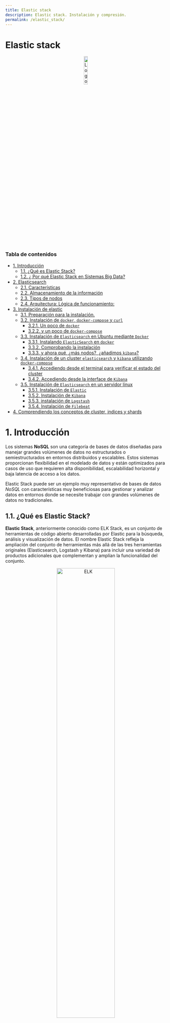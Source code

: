 ```yaml
---
title: Elastic stack
description: Elastic stack. Instalación y compresión.
permalink: /elastic_stack/
---
```


<h1>Elastic stack</h1>

<div align="center">
    <img src="../img/ELK/ElasticStackLOGO.png" alt="Logo Elastic" width="15%" />
</div>

<h3>Tabla de contenidos</h3>

- [1. Introducción](#1-introducción)
  - [1.1. ¿Qué es Elastic Stack?](#11-qué-es-elastic-stack)
  - [1.2. ¿ Por qué Elastic Stack en Sistemas Big Data?](#12--por-qué-elastic-stack-en-sistemas-big-data)
- [2. Elasticsearch](#2-elasticsearch)
  - [2.1. Características](#21-características)
  - [2.2. Almacenamiento de la información](#22-almacenamiento-de-la-información)
  - [2.3. Tipos de nodos](#23-tipos-de-nodos)
  - [2.4. Arquitectura: Lógica de funcionamiento:](#24-arquitectura-lógica-de-funcionamiento)
- [3. Instalación de elastic](#3-instalación-de-elastic)
  - [3.1. Preparación para la instalación.](#31-preparación-para-la-instalación)
  - [3.2. Instalación de `docker`, `docker-compose` y `curl`](#32-instalación-de-docker-docker-compose-y-curl)
    - [3.2.1. Un poco de `docker`](#321-un-poco-de-docker)
    - [3.2.2. y un poco de `docker-compose`](#322-y-un-poco-de-docker-compose)
  - [3.3. Instalación de `Elasticsearch` en Ubuntu mediante `Docker`](#33-instalación-de-elasticsearch-en-ubuntu-mediante-docker)
    - [3.3.1. Instalando `ElasticSearch` en `docker`](#331-instalando-elasticsearch-en-docker)
    - [3.3.2. Comprobando la instalación](#332-comprobando-la-instalación)
    - [3.3.3. y ahora qué, ¿más nodos?, ¿añadimos `kibana`?](#333-y-ahora-qué-más-nodos-añadimos-kibana)
  - [3.4. Instalación de un cluster `elasticsearch` y `kibana` utilizando `docker-compose`](#34-instalación-de-un-cluster-elasticsearch-y-kibana-utilizando-docker-compose)
    - [3.4.1. Accediendo desde el terminal para verificar el estado del cluster](#341-accediendo-desde-el-terminal-para-verificar-el-estado-del-cluster)
    - [3.4.2. Accediendo desde la interface de `Kibana`](#342-accediendo-desde-la-interface-de-kibana)
  - [3.5. Instalación de `Elasticsearch` en un servidor línux](#35-instalación-de-elasticsearch-en-un-servidor-línux)
    - [3.5.1. Instalación de `Elastic`](#351-instalación-de-elastic)
    - [3.5.2. Instalación de `Kibana`](#352-instalación-de-kibana)
    - [3.5.3. instalación de `Logstash`](#353-instalación-de-logstash)
    - [3.5.4. Instalación de `Filebeat`](#354-instalación-de-filebeat)
- [4. Comprendiendo los conceptos de cluster, indices y shards](#4-comprendiendo-los-conceptos-de-cluster-indices-y-shards)


# 1. Introducción

Los sistemas **NoSQL** son una categoría de bases de datos diseñadas para manejar grandes volúmenes de datos no estructurados o semiestructurados en entornos distribuidos y escalables. Estos sistemas proporcionan flexibilidad en el modelado de datos y están optimizados para casos de uso que requieren alta disponibilidad, escalabilidad horizontal y baja latencia de acceso a los datos.

Elastic Stack puede ser un ejemplo muy representativo de bases de datos *NoSQL* con características muy beneficiosas para gestionar y analizar datos en entornos donde se necesite trabajar con grandes volúmenes de datos no tradicionales. 


## 1.1. ¿Qué es Elastic Stack?

**Elastic Stack**, anteriormente conocido como ELK Stack, es un conjunto de herramientas de código abierto desarrolladas por Elastic para la búsqueda, análisis y visualización de datos. El nombre Elastic Stack refleja la ampliación del conjunto de herramientas más allá de las tres herramientas originales (Elasticsearch, Logstash y Kibana) para incluir una variedad de productos adicionales que complementan y amplían la funcionalidad del conjunto.

<div align="center">
    <img src="../img/ELK/ELK01.webp" alt="ELK" width="60%" />
</div>

El Elastic Stack consta de los siguientes componentes principales:

1. **Elasticsearch**: Es un motor de búsqueda y análisis distribuido basado en Lucene. Elasticsearch se utiliza para indexar, buscar y analizar grandes volúmenes de datos en tiempo real. Proporciona capacidades de búsqueda a escala, incluyendo búsqueda de texto completo, agregaciones, geolocalización y más.

2. **Logstash**: Es una herramienta de ingestión de datos que se utiliza para recopilar, procesar y enviar datos de log y otros tipos de datos desde múltiples fuentes a Elasticsearch para su almacenamiento y análisis. Logstash ofrece una amplia gama de filtros y complementos para procesar datos de diferentes formatos y fuentes.

3. **Kibana**: Es una plataforma de visualización de datos y análisis que se utiliza para visualizar y explorar los datos almacenados en Elasticsearch. Kibana ofrece una variedad de herramientas de visualización y paneles de control que permiten a los usuarios crear gráficos, tablas y mapas interactivos para analizar y comprender los datos.

4. **Beats**: Beats es una familia de agentes ligeros que se utilizan para enviar datos a Elasticsearch o Logstash desde una variedad de fuentes, incluidos logs, métricas del sistema, datos de red y más. Beats simplifica la recopilación y envío de datos, proporcionando una forma eficiente y escalable de enviar datos a la Elastic Stack.

5. **Apm-server**: Apm-server es un servidor de recolección de datos de rendimiento de aplicaciones (APM) que se utiliza para recopilar y enviar datos de rendimiento de aplicaciones a Elasticsearch. Ayuda a monitorear y analizar el rendimiento de las aplicaciones y a identificar problemas de rendimiento en tiempo real.

6. **Elasticsearch SQL**: Es una capa de SQL que se ejecuta sobre Elasticsearch, lo que permite a los usuarios ejecutar consultas SQL sobre datos indexados en Elasticsearch.

Estos son algunos de los componentes principales del Elastic Stack, pero Elastic también ofrece una variedad de otros productos y soluciones que complementan el conjunto, como Elasticsearch Security, Elasticsearch Machine Learning, Elastic Enterprise Search, Elastic Observability, entre otros.

<div align="center">
    <img src="../img/ELK/ELK02.png" alt="ELK" width="60%" />
</div>

Elastic Stack es especialmente popular en entornos de desarrollo de software, operaciones de sistemas (DevOps), análisis de seguridad, monitoreo de infraestructura y análisis de registros de aplicaciones. La combinación de Elasticsearch, Logstash y Kibana proporciona una solución completa y escalable para la recopilación, almacenamiento, análisis y visualización de datos.

Más concretamente **Elasticsearch** es un motor de búsqueda diseñado para escalar horizonalmente, de forma que se puedan ir añadiendo más nodos al clúster a medida que aumente el volumen de datos requerido.

Su base es una librería de indexación y búsqueda de información textual conocida como ***Apache Lucene***, desarrollada inicialmente en Java aunque disponible también para otros lenguajes.

El surgimiento de **Elasticsearch** se debió a problemas de escalabilidad detectados en otro motor de búsqueda que también se basa en ***Apache Lucene***, **Apache Solr**. En el vídeo se resumen las diferencias principales entre ambos buscadores, que pueden consultarse en detalle en el siguiente [enlace](https://sematext.com/blog/side-by-side-with-elasticsearch-and-solr-performance-and-scalability/)


## 1.2. ¿ Por qué Elastic Stack en Sistemas Big Data?

Existen varias razones que nos aconsejan dar un vistazo a Elastic Stack (Elasticsearch, Logstash, Kibana) para comprender los Sistemas de Big Data: 

1. **Escalabilidad y rendimiento**: Elasticsearch, como parte de ELK, está diseñado para ser altamente escalable y eficiente en términos de rendimiento. Estudiar cómo Elasticsearch maneja grandes volúmenes de datos y consultas en tiempo real proporciona una comprensión práctica de cómo los sistemas de Big Data pueden escalar y procesar datos de manera eficiente.

2. **Ingestión de datos**: Logstash, otra parte de ELK, se utiliza para la ingestión de datos, que es un aspecto crítico en los sistemas de Big Data. Aprender sobre Logstash y sus capacidades para recopilar datos de diferentes fuentes, procesarlos y enviarlos a Elasticsearch para su almacenamiento y análisis proporciona una comprensión sólida de cómo se manejan los datos en sistemas de Big Data.

3. **Análisis y visualización de datos**: Kibana, la tercera parte de ELK, es una herramienta poderosa para la visualización y el análisis de datos. Estudiar Kibana te permite aprender cómo crear visualizaciones interactivas, tablas de datos y paneles de control para analizar y comprender datos almacenados en Elasticsearch. Esto es fundamental en los sistemas de Big Data para extraer información significativa de conjuntos de datos masivos.

4. **Casos de uso prácticos**: ELK se utiliza en una amplia variedad de casos de uso, incluyendo monitoreo de infraestructura, análisis de logs, observabilidad de aplicaciones, análisis de seguridad, análisis de registros de aplicaciones y más. Estudiar cómo se implementa ELK en estos casos de uso proporciona una comprensión práctica de cómo se utilizan los sistemas de Big Data en entornos del mundo real.

5. **Herramientas de código abierto**: ELK es una suite de herramientas de código abierto ampliamente utilizada en la industria. Estudiar ELK te expone a tecnologías de código abierto populares y te proporciona habilidades que son altamente valoradas en el mercado laboral de la tecnología.

En resumen, estudiar ELK te proporciona una comprensión práctica de cómo funcionan y se utilizan los sistemas de Big Data en entornos del mundo real, desde la ingestión de datos hasta el almacenamiento, análisis y visualización de datos. Esto puede ser valioso para aquellos que desean desarrollar habilidades en el campo del análisis de datos y Big Data.

# 2. Elasticsearch

**Elasticsearch** es un potente motor de búsqueda y análisis distribuido que se utiliza para buscar, analizar y visualizar grandes volúmenes de datos en tiempo real. En su núcleo, **Elasticsearch** organiza y almacena la información utilizando un enfoque de búsqueda y recuperación de información, similar a un motor de búsqueda web, pero optimizado para una amplia gama de casos de uso y tipos de datos.

## 2.1. Características

Es una colección de información organizada para un
posterior aprovechamiento de la misma.
Esta información debe:
• Ser accesible
• Se pueda gestionar
• Se pueda actualizar

Las características principales son: 

- Distribuido y escalable. Permite crecer conforme lo hagan las necesidades de forma horizontal.
- Datos en tiempo real. Los datos están disponibles para su análisis segundos después de haber sido indexados (real time).
- Alta disponibilidad. Datos replicados a lo largo de distintos nodos permite el fallo de alguno de estos dentro del clúster sin que se vea afectado el funcionamiento.
- Multi-tenancy. Los índices donde se almacenan la información pueden ser consultados de manera independiente.
- Búsquedas full-text. Usa ***Apache Lucene*** aprovechando sus capacidades de búsqueda de texto, soportando geolocalización, autocompletado, expresiones regulares…
• API Restful. Proporciona una API sobre **JSON** para realizar consultas e interactuar con Elasticsearch.

## 2.2. Almacenamiento de la información

La información se organiza dentro de elasticsearch en: 

- **Índice**: Colección de documentos con características similares (catálogo de productos, clientes, pedidos…).
Identificado por un nombre (minúsculas) usado para realizar operaciones como indexado, búsqueda, actualización y borrado de los documentos que contiene.

- **Documento**: Unidad básica de información que puede ser indexada (documento por producto, cliente o pedido) en formato JSON.
https://www.w3schools.com/js/js_json_intro.asp. 
En un *índice* se pueden almacenar todos los documentos que se requiera.

- **Shards**: Cuando se almacena gran cantidad de información puede exceder los límites hardware de un nodo. Elasticsearch proporciona la posibilidad de subdividir un índice en distintas partes denominadas **shards**.
  - Permite subdividir/escalar la información almacenada.
  - Permite distribuir y paralelizar operaciones.

**Réplica**: Elasticsearch permite realizar una o más copias de los shards. Su importancia recae en:
  - Proporciona alta disponibilidad en el caso de que un shard/nodo falle. Importante que las réplicas no se encuentren en el mismo nodo.
  - Permite el escalado del volumen de búsquedas ya que estas pueden ejecutarse en paralelo en las réplicas.

<div align="center">
    <img src="../img/ELK/ELK04.png" alt="ELK" width="60%" />
</div>

Una vez replicado, cada ***índice*** tendrá un ***shard*** primario y las réplicas (copias exactas del primario).
Los ***shards*** y ***réplicas*** se pueden definir por índice a la hora de creación de los mismos. Las réplicas podrán cambiarse en caliente al contrario que los shards.

La información se almacena en diferentes sitios de la red (físicamente) pero lógicamente es una única base de datos.
• Transparente para un usuario final.
• Independencia respecto al sistema operativo.
• Procesamiento distribuido de consultas.
• Información fragmentada.
• Réplicas = Alta disponibilidad.

<div align="center">
    <img src="../img/ELK/ELK03.png" alt="ELK" width="60%" />
</div>

## 2.3. Tipos de nodos

En Elasticsearch, los nodos son las instancias individuales que forman parte de un clúster y que almacenan, indexan y procesan los datos. Existen varios tipos de nodos en Elasticsearch, cada uno con un propósito específico. A continuación, se describen los tipos principales de nodos:

1. **Nodos de datos (Data Nodes)**:
   - Los nodos de datos son responsables de almacenar y gestionar los datos indexados en Elasticsearch.
   - Estos nodos almacenan los shards (fragmentos) de los índices en el clúster.
   - Cada nodo de datos contiene una parte del conjunto completo de datos en el clúster.
   - Los nodos de datos participan en la indexación y búsqueda de datos.

2. **Nodos de maestro (Master Nodes)**:
   - Los nodos maestro son responsables de coordinar las actividades en el clúster y de gestionar los metadatos.
   - Controlan las operaciones de indexación, búsqueda, asignación de shards y recuperación en el clúster.
   - Los nodos maestro no almacenan datos de índices, pero mantienen un seguimiento del estado del clúster y de la topología.
   - Los clústeres de Elasticsearch deben tener al menos un nodo maestro para funcionar correctamente.

3. **Nodos de coordinación (Coordinating Nodes)**:
   - Los nodos de coordinación actúan como puntos de entrada para las solicitudes de clientes y distribuyen las solicitudes a los nodos adecuados.
   - Ayudan a equilibrar la carga de trabajo y a distribuir las consultas de búsqueda y recuperación en el clúster.
   - Estos nodos no almacenan datos de índices y no participan en la indexación o búsqueda directa de datos.

4. **Nodos de ingestión (Ingest Nodes)**:
   - Los nodos de ingestión se utilizan para procesar y transformar datos antes de que se almacenen en Elasticsearch.
   - Pueden aplicar transformaciones, análisis de texto y enriquecimiento de datos antes de indexarlos en el clúster.
   - Estos nodos son útiles para la preparación y limpieza de datos antes de su almacenamiento en el índice.

5. **Nodos de cliente (Client Nodes)**:
   - Los nodos de cliente son nodos dedicados exclusivamente a recibir solicitudes de clientes y reenviarlas al nodo adecuado para su procesamiento.
   - Ayudan a distribuir la carga de trabajo al actuar como intermediarios entre los clientes y los nodos de datos, coordinación o ingestión.

<div align="center">
    <img src="../img/ELK/ELK05.png" alt="ELK" width="60%" />
</div>

## 2.4. Arquitectura: Lógica de funcionamiento: 

La arquitectura de funcionamiento de un sistema elastic stack sería el representado por la siguiente imagen.
<div align="center">
    <img src="../img/ELK/ELK06.png" alt="ELK" width="70%" />
</div>

Y en cuanto a las comunicaciones entre los diferentes elementos, debemos tener en cuenta : 

<div align="center">
    <img src="../img/ELK/ELK52.png" alt="ELK" width="40%" />
</div>

Elasticsearch incluye 2 protocolos de comunicación:
1. Protocolo nativo en binario llamado **Transport Client**. Puerto **9300** por defecto
   - Sólo pensado para el lenguaje Java.   
   - Se utiliza para comunicar Elastic con el resto de aplicaciones del Stack
2. Protocolo HTTP: *API REST*. Puerto **9200** por defecto
   - Forma más común de conexión
   - REST es un protocolo de uso general de operaciones y herramientas de test conocidas
   - Posibilidad de implementar clientes en cualquier lenguaje de programación: *java*, *python*, *javascript* ...

# 3. Instalación de elastic 

Tenemos diferentes opciones para la instalación de elastic stack, de hecho no es necesario instalar todo el sistema completo, si no que podemos instalar elementos separados de ellos, por ejemplo **Elasticsearch** y **Kibana** por separado.

Además podemos realizar instalación de diferentes nodos en diferentes equipos para que funcionen de forma connjunta o podemos instalarlos mediante **docker** en mismo sistema.

## 3.1. Preparación para la instalación.

Nosotros vamos a utilizar un equipo Ubuntu Desktop, aunque realmente sería más eficiente un Ubuntu Server o similar. Si embargo, para que sea más sencillo y poder acceder posteriormente desde mismo equipo, instalaremos un máquina con experiencia de usuario.

Una configuración de esta máquina en ***Oracle VM VirtualBox*** podría ser la siguiente:

<div align="center">
    <img src="../img/ELK/ELK07.png" alt="ELK" width="50%" />
</div>

Observar que se ha incluido el máximo posible de memoria: 11GB (en un equipo de 16GB), se ha asignado más de un procesador y un mínimo de 50GB de disco duro.

Una vez instalado el sistema, es aconsejable instalar los VirtualBox Guest Additions.

Seleccionamos su instalación y abrimos un terminal en el medio que lo contiene: 

```bash
sudo apt update
sudo apt upgrade                # opcional. Puede tardar mucho
sudo apt install gcc make perl  # opcional y aconsejable, para poder recompilar el núcleo 
sudo ./VBoxLinuxAdditions.run   # instalación
```
Antes de seguir, también es aconsejable hacer una copia de seguridad o una instantánea, por si algo sale mal.

<hr>

También es interesante habilitar el usuario root y trabajar con este usuario 

Ahora ya, vamos a ver diferentes instalaciones. Realizaremos dos: en primer lugar sobre la máquina en si, y posteriormente instalaremos un cluster aprovechando la tecnología **Docker**

## 3.2. Instalación de `docker`, `docker-compose` y `curl`


<div align="center">
    <img src="../img/ELK/ELK02.webp" alt="ELK" width="40%" />
</div>

**Docker** es una plataforma de código abierto diseñada para facilitar la creación, implementación y ejecución de aplicaciones en contenedores. Un contenedor es una unidad ligera de software que contiene todo lo necesario para ejecutar una aplicación, incluidas las bibliotecas, las herramientas del sistema, el código y las dependencias. **Docker** proporciona una forma estandarizada de empaquetar y distribuir aplicaciones, lo que facilita la creación de entornos de desarrollo consistentes y portátiles.

<div align="center">
    <img src="../img/ELK/ELK35.png" alt="ELK" width="40%" />
</div>

**Docker Compose**, por otro lado, es una herramienta que permite definir y gestionar aplicaciones ***multi-contenedor***. Con Docker Compose, se puede definir la configuración de una aplicación en un archivo YAML, especificando los servicios, imágenes de contenedor, volúmenes, redes y otros detalles necesarios para ejecutar tu aplicación. Docker Compose simplifica la gestión de aplicaciones complejas al permitirte definir y controlar todos los componentes de tu aplicación desde un solo lugar.

<div align="center">
    <img src="../img/ELK/ELK03.webp" alt="ELK" width="40%" />
</div>

Para instalar Docker y Docker Compose en Ubuntu 22.04, puedes seguir estos pasos:

1. Actualiza el índice de paquetes de Ubuntu:

```bash
sudo apt update
```

2. Instala los paquetes necesarios para permitir que apt utilice un repositorio sobre HTTPS:

```bash
sudo apt install apt-transport-https ca-certificates curl software-properties-common
```

3. Descarga e importa la clave GPG oficial de Docker:

```bash
curl -fsSL https://download.docker.com/linux/ubuntu/gpg | sudo gpg --dearmor -o /usr/share/keyrings/docker-archive-keyring.gpg
```

4. Agrega el repositorio de Docker al sistema:

```bash
echo \
  "deb [arch=amd64 signed-by=/usr/share/keyrings/docker-archive-keyring.gpg] https://download.docker.com/linux/ubuntu \
  $(lsb_release -cs) stable" | sudo tee /etc/apt/sources.list.d/docker.list > /dev/null
```

5. Actualiza el índice de paquetes nuevamente:

```bash
sudo apt update
```

6. Instala la versión de Docker que prefieras. Puedes elegir entre la versión comunitaria (Docker CE) o la versión empresarial (Docker EE). Para instalar la versión comunitaria, ejecuta:

```bash
sudo apt install docker-ce docker-ce-cli containerd.io
```

7. Instala docker-compose, ejecuta:

```bash
sudo apt install docker-compose
```


8. Verifica que Docker se haya instalado correctamente ejecutando el siguiente comando para verificar la versión:

```bash
docker --version
docker-compose --version
```

9. Para permitir que tu usuario actual ejecute comandos de Docker sin necesidad de usar `sudo`, agrega tu usuario al grupo `docker`:

```bash
sudo usermod -aG docker $USER
```

10. Cierra la sesión actual y vuelve a iniciarla para que los cambios surtan efecto.


<div align="center">
    <img src="../img/ELK/ELK08.png" alt="ELK" width="50%" />
</div>

Ya que nos estamos preparando, podemos instalar también `curl`, que nos permitirá contactar desde la línea de comandos con el servidor Elasticsearh.

Para ello :

```bash
sudo apt install curl
```

Más información sobre `curl` en la [Wikipedia](https://es.wikipedia.org/wiki/CURL) o en la red


### 3.2.1. Un poco de `docker`

Aquí tienes una tabla que muestra algunas opciones típicas del comando `docker`:


| Comando y Opción | Descripción |
|-------------------|-------------|
| `docker run <imagen>` | Crea y ejecuta un nuevo contenedor basado en la imagen especificada. |
| `docker ps` | Muestra una lista de los contenedores en ejecución. |
| `docker images` | Lista las imágenes Docker descargadas en el sistema. |
| `docker pull <imagen>` | Descarga una imagen de Docker del registro público o privado. |
| `docker build <ruta>` | Construye una imagen Docker desde un Dockerfile ubicado en la ruta especificada. |
| `docker push <imagen>` | Sube una imagen de Docker al registro remoto. |
| `docker stop <contenedor>` | Detiene un contenedor en ejecución. |
| `docker start <contenedor>` | Inicia un contenedor detenido. |
| `docker rm <contenedor>` | Elimina uno o varios contenedores. |
| `docker rmi <imagen>` | Elimina una o varias imágenes de Docker del sistema. |
| `docker exec -it <contenedor> <comando>` | Ejecuta un comando dentro de un contenedor en ejecución. Ej. `docker exec --user='root' -it es01 /bin/bash` |
| `docker logs <contenedor>` | Muestra los registros de salida de un contenedor en ejecución. |
| `docker inspect <objeto>` | Muestra información detallada sobre un contenedor, imagen o red de Docker. |


<div align="center">
    <img src="../img/ELK/ELK36.png" alt="ELK" width="50%" />
</div>

Ejemplos de uso de comando `docker`

 - listar contenedores activos
```bash
docker ps
```

- operaciones con contenedores
```bash
docker start es01
docker stop es01
docker restart es01
docker rm es01
docker kill es01
```

- entrar en el terminal de un contenedor 
```bash
docker exec -it es01 /bin/bash
```

- copiar desde y hacia un contenedor.
```bash
docker cp es01:/usr/share/elasticsearch/config/certs/http_ca.crt .
docker cp elasticsearch.yml es01:/usr/share/elasticsearch/config/elasticsearch.yml 
```

- eliminar y crear interfaces de red
```bash
docker network create elastic
docker network rm elastic
```

### 3.2.2. y un poco de `docker-compose`


Aquí tienes algunos usos típicos de comandos docker-compose:

| Comando | Descripción |
|---------|-------------|
| `docker-compose up` | Construye, crea y arranca todos los servicios definidos en el archivo `docker-compose.yml`. Si no existe, Docker Compose construirá las imágenes necesarias. |
| `docker-compose up -d` | Similar a `docker-compose up`, pero ejecuta los servicios en segundo plano (modo detached). Útil para ejecutar servicios en el fondo sin bloquear la terminal. |
| `docker-compose down` | Detiene y elimina todos los contenedores, redes y volúmenes creados por `docker-compose up`. |
| `docker-compose ps` | Muestra el estado de los servicios definidos en el archivo `docker-compose.yml`. Proporciona información sobre los contenedores en ejecución, sus puertos mapeados y el estado. |
| `docker-compose logs` | Muestra los logs de todos los servicios o de un servicio específico definido en `docker-compose.yml`. Puedes usar banderas adicionales para controlar el formato y la salida de los logs. |
| `docker-compose exec <servicio> <comando>` | Ejecuta un comando dentro de un contenedor de un servicio específico. Útil para ejecutar comandos en el contexto de un servicio en ejecución. |
| `docker-compose build` | Construye o reconstruye los servicios definidos en `docker-compose.yml`. Útil cuando se realizan cambios en Dockerfiles o archivos de configuración y se necesita actualizar las imágenes. |
| `docker-compose restart <servicio>` | Reinicia un servicio específico definido en `docker-compose.yml`. Esto detiene y vuelve a arrancar el contenedor del servicio. |
| `docker-compose stop` | Detiene los contenedores de los servicios definidos en `docker-compose.yml` sin eliminarlos. Útil para detener servicios sin eliminar los recursos asociados. |
| `docker-compose start` | Arranca todos los servicios previamente creados. Útil para volver a arrancar los contenedores del servicio. |

<div align="center">
   <img src="../img/ELK/ELK50.png" alt="docker-compose" width="90%" />
</div>


## 3.3. Instalación de `Elasticsearch` en Ubuntu mediante `Docker`

Antes de nada, para evitar problemas con los contenedores, es recomendable cambiar los siguientes parámetros del sistema:

```bash
# Deshabilitar swapping
sudo swapoff -a
# Memória virtual
sudo sysctl -w vm.max_map_count=262144
# Number or threads
sudo sysctl -w fs.file-max=65536
```
podemos incluir todo esto en un fichero de configuración y ejecutar directamente. 



### 3.3.1. Instalando `ElasticSearch` en `docker`

Para instalar elastic en docker seguimos: 

```bash
# instalamos elacticseach sobre docker
sudo docker network create elastic
sudo docker pull docker.elastic.co/elasticsearch/elasticsearch:8.12.0
sudo docker run --name elasticsearch --net elastic -p 9200:9200 -p 9300:9300 -e "discovery.type=single-node" -t docker.elastic.co/elasticsearch/elasticsearch:8.12.0

sudo docker run --name elasticsearch --net elastic -p 9200:9200  -p 9300:9300 -e "discovery.type=single-node" -it -m 2GB docker.elastic.co/elasticsearch/elasticsearch:8.12.0

```

Al terminal la instalación nos aparece la siguiente información donde tenemos contraseña de acceso y tokens (claves) para poder unir `Kibana` u otros nodos de Elasticsearch. Esta información es importante retenerla.

<div align="center">
    <img src="../img/ELK/ELK10.png" alt="ELK" width="50%" />
</div>


### 3.3.2. Comprobando la instalación

Una vez llegados a este punto, dejamos el contenedor funcionando y nos *abrimos un nuevo contenedor*. 

Nos preparamos para trabajar de creando una variable para guardar la contraseña anterior y copiando el certificado de autentificación en nuestro equipo.

```bash
export ELASTIC_PASSWORD="ar+cS5jc7JzL_AzppMrt"

# Copy the http_ca.crt SSL certificate from the container to your local machine.
docker cp es01:/usr/share/elasticsearch/config/certs/http_ca.crt .

# si no estamos en el root, debemos hacer que nuestro usuario tenga acceso al certificado
sudo chmod o+r http_ca.crt
```

y realizamos la comprobación de que Elasticsearch esta funcionando.

```bash
curl --cacert http_ca.crt -u elastic:$ELASTIC_PASSWORD https://localhost:9200
```

<div align="center">
    <img src="../img/ELK/ELK11.png" alt="ELK" width="50%" />
</div>

Como podemos ver, obtenemos la respuesta mediante un JSON que nos indica que el servidor esta en marcha y nos muestra datos como el nombre de nodo y las versiones de elastic así como de `Lucene`.

> *Nota*: Cuando hacemos `export ELASTIC_PASSWORD=`, datos el valor a esta variable hasta el momento en que se reinicia el equipo. Para mantener esta variable siempre en el sistema, incluso después de reinicios, se debería incluir en el fichero `/etc/environment` 

También podemos consulta el estado del servidor o cluster de servidores: 

```bash
curl --cacert http_ca.crt -u elastic:$ELASTIC_PASSWORD https://localhost:9200/_cluster/health?pretty 
```

Como vemos en la siguiente imagen, realmente hemos creado un cluster con un solo nodo, que será el master.

<div align="center">
    <img src="../img/ELK/ELK12.png" alt="ELK" width="50%" />
</div>

Además podemos ver el status del cluster: **green**. los posibles estados de un cluster son: 

| Estado del Cluster | Descripción |
|-------------------|-------------|
| Green | Todos los nodos en el clúster están activos y operativos. Todas las réplicas y shards primarios están presentes y asignados. El clúster está completamente funcional y no hay pérdida de datos incluso en el caso de la falla de un nodo. |
| Yellow | Todos los nodos en el clúster están activos y operativos, pero algunas réplicas de shards no están asignadas. Esto puede ocurrir cuando se agrega un nuevo nodo al clúster y las réplicas aún no se han asignado completamente, o si un nodo se ha caído y las réplicas no se han restaurado. A pesar de que algunas réplicas no están asignadas, la funcionalidad de búsqueda y recuperación no se ve afectada. |
| Red | Al menos un shard primario o una réplica está ausente o no asignada. Esto puede deberse a la pérdida de datos debido a la falta de réplicas suficientes o a la falta de asignación de un shard primario. El clúster puede seguir funcionando, pero la pérdida de datos es posible y se requiere intervención para restaurar la integridad del clúster. |
| Gray | Este estado puede indicar un error en el proceso de monitoreo del clúster o una incapacidad para determinar el estado real del clúster. Esto puede ocurrir cuando los nodos no pueden comunicarse entre sí o si hay problemas con el monitoreo y la recopilación de datos del estado del clúster. Se requiere una revisión para diagnosticar y resolver la causa del estado de clúster en gris. |

Estos son algunos de los estados comunes del clúster en Elasticsearch y sus descripciones asociadas. Es importante monitorear el estado del clúster regularmente para garantizar la disponibilidad y la integridad de los datos en Elasticsearch.

Otras consultas que podemos hacer sobre el cluster son : 

- Información detallada del cluster
```bash
sudo curl --cacert http_ca.crt -u elastic:$ELASTIC_PASSWORD -XGET 'https://localhost:9200/_cluster/stats?human&pretty'
```

- Listado de nodos del cluster
```bash
sudo curl --cacert http_ca.crt -u elastic:$ELASTIC_PASSWORD https://localhost:9200/_cat/health?pretty 
```

- Información sobre el listado de nodos

```bash
sudo curl --cacert http_ca.crt -u elastic:$ELASTIC_PASSWORD -XGET 'https://localhost:9200/_nodes?pretty'
```

También podemos introducir nuestro primer índice con algunos datos (o documentos).

Veamos cómo se insertaría un índice y cómo se consulta: 

- Añadir al indice test
```bash

curl --cacert http_ca.crt -u elastic:$ELASTIC_PASSWORD -XPOST https://localhost:9200/test/_bulk?pretty -d'
{ "index" : {} }
{ "num": "2015/56", "cliente": 13, "importe":189 }
{ "index" : {} }
{ "num": "2015/57", "cliente": 45, "importe":190 }
' -H 'Content-Type: application/json'

- obtener todo lo que hay en indice test
curl --cacert http_ca.crt -u elastic:$ELASTIC_PASSWORD -XGET https://localhost:9200/test/_search?pretty
```

### 3.3.3. y ahora qué, ¿más nodos?, ¿añadimos `kibana`?

Podríamos añadir más nodos, como se indica el manual con la siguiente instrucciones, pero nosotros de momento no lo vamos a hacer: 

```bash
docker run -e ENROLLMENT_TOKEN="<token>" --name es02 --net elastic -it -m 1GB docker.elastic.co/elasticsearch/elasticsearch:8.12.0
```

y podíamos añadir `kibana`, tal y como se especifica en las web de elastic.

```bash
# pull the Kibana Docker image.
docker pull docker.elastic.co/kibana/kibana:8.12.0

# Start a Kibana container.
docker run --name kib01 --net elastic -p 5601:5601 docker.elastic.co/kibana/kibana:8.12.0
```

Con esto, iniciamos el contenedor, si todo funciona bien, nos da un enlace desde el que acceder a kibana: 

<div align="center">
    <img src="../img/ELK/ELK13.png" alt="ELK" width="50%" />
</div>

Si abrimos el enlace accedemos al punto de unión de Kibana con Elastic, donde nos solicita que introduzcamos el token para unirnos con elastic

<div align="center">
    <img src="../img/ELK/ELK14.png" alt="ELK" width="50%" />
</div>

y ya tenemos funcionando elastic y kibana. Nos solicita la contraseña, que es la misma de elastic.

Si en un momento determinado perdemos la contraseña, o pasan mas de 30 minutos y tenemos que regenerar el token de unión de kibana, entonces ejecutamos: 

```bash
docker exec -it es01 /usr/share/elasticsearch/bin/elasticsearch-reset-password -u elastic
docker exec -it es01 /usr/share/elasticsearch/bin/elasticsearch-create-enrollment-token -s kibana
```

Sin embargo, pero las limitaciones de ejecución con muchas, por lo que vamos a continuar con una solución más completa





## 3.4. Instalación de un cluster `elasticsearch` y `kibana` utilizando `docker-compose`

Vamos a realizar una instalación de un cluster de 3 nodos elasticsearch mas un nodo kibana utilizando `docker-compose`

Par ello, seguimos con las indicaciones que nos ofrece la [web de elastic](https://www.elastic.co/guide/en/elasticsearch/reference/current/docker.html#docker-compose-file), con alguna mínima modificación.

Los pasos serán: 

- Creamos una carpeta donde vamos a alojar la "*composición*"
- Descargamos los ficheros 
  - [.env](https://github.com/elastic/elasticsearch/blob/8.12/docs/reference/setup/install/docker/.env)
  - [.docker-compose.yml](https://github.com/elastic/elasticsearch/blob/8.12/docs/reference/setup/install/docker/docker-compose.yml)
  - Editamos `.env` y realizamos los cambios indicados en la web de elastic
<div align="center">
    <img src="../img/ELK/ELK16.png" alt="ELK" width="60%" />
</div>
Además se han realizado otros cambios, como asignar más memoria. En concreto en la imagen se ve una configuración con 1,5 GB por nodo. Es posible que funcione con 1 GB  o tal vez necesites 2GB, según versiones y equipos.

Ahora ya ejecutamos el comando para iniciar el sistema:

```bash
sudo docker-compose up -d # iniciamos el sistema. La opción -d permite una visualización sencilla 
sudo docker-compose ps    # mediante este comando, podemos ver si los diferentes contenedores están activos.
```
<div align="center">
    <img src="../img/ELK/ELK17.png" alt="ELK" width="60%" />
</div>

Con el comando `docker-compose ps` comprobamos que todos los nodos están activos y con esto, ya podemos intentar entrar en kibana de nuevo, pero ahora con la nueva contraseña: *changeme*

<div align="center">
    <img src="../img/ELK/ELK18.png" alt="ELK" width="40%" />
</div>

Por último, si queremos detener o eliminar  el sistema ejecutaremos

```bash
sudo docker-compose stop    # detiene los servicios 
sudo docker-compose down    # esta opción elimina los contenedores
sudo docker-compose down -v # además de eliminar los contenedores y los volúmenes de datos

sudo docker-compose start   # si hemos parado, si hemos eliminado: up

```

**Corespondencia de Volumenes de los contenedores y datos en local**

Mediante la definición del `volume`, podemos almacenar los datos de los nodos en local, con la finalidad de preservar los datos en caso de que los nodos tengan cualquier problema. Esto se aplica a este ejemplo tal como se puede ver en el fichero de configuración [.docker-compose.yml](https://github.com/elastic/elasticsearch/blob/8.12/docs/reference/setup/install/docker/docker-compose.yml). 

Podemos comprobar dónde se encuentran mediante el comando: 

```bash
docker volume ps                        # listamos todos los volúmenes
docker volume inspect elastic_esdata01  # inspeccionamos un volumen en concreto
```

<div align="center">
   <img src="../img/ELK/ELK19.png" alt="ELK" width="50%" />
</div>




### 3.4.1. Accediendo desde el terminal para verificar el estado del cluster

Si queremos acceder al elastic desde la línea de comando, ejecutamos una secuencia similar a la anterior, pero **ojo**, ahora la ubicación del certificado ha cambiado, tal y como se puede observar en el fichero de configuración [`docker-compose.yml`](https://github.com/elastic/elasticsearch/blob/8.12/docs/reference/setup/install/docker/docker-compose.yml).

Así pues ejecutamos:

```bash
export ELASTIC_PASSWORD="changeme"

# Copy the http_ca.crt SSL certificate from the container to your local machine.
sudo docker cp elastic_es01_1:/usr/share/elasticsearch/config/certs/ca/ca.crt ./http_ca.crt

# si no estamos en el root, debemos hacer que nuestro usuario tenga acceso al certificado
sudo chmod o+r http_ca.crt
```

Ahora, podemos comprobar de nuevo el estado del cluster: 

```bash
sudo curl --cacert http_ca.crt -u elastic:$ELASTIC_PASSWORD https://localhost:9200/_cat/health?pretty 
```
y obtenemos la salida del estado:

<div align="center">
    <img src="../img/ELK/ELK20.png" alt="ELK" width="60%" />
</div>

Observar que si en algún momento cae alguno de los elementos del cluster, el estado se verá comprometido, y podrá incluso estar en riesgo de perdida de datos, tal y como se puede ver en la siguiente captura:

<div align="center">
    <img src="../img/ELK/ELK21.png" alt="ELK" width="60%" />
</div>


También podemos pregunta sobre el cluster de nodos: 

```bash
curl --cacert http_ca.crt -u elastic:$ELASTIC_PASSWORD https://localhost:9200/_cat/nodes?v
```
En esta captura podemos apreciar tatn los nodos que componen el cluster, las direcciones, ip, como porcentajes de memoria, cpu, de carga, los roles que tiene cada nodo y quién esta actuando de *nodo master*

<div align="center">
    <img src="../img/ELK/ELK24.png" alt="ELK" width="70%" />
</div>

Otra forma para comprobar el estado de salud del cluster sería mediante 

```bash
curl --cacert http_ca.crt -u elastic:$ELASTIC_PASSWORD https://localhost:9200/_cat/health?v
```

Aquí obtenemos el estado, así como la cantidad de nodos destinados a datos, *shards*, etc... 

<div align="center">
    <img src="../img/ELK/ELK25.png" alt="ELK" width="90%" />
</div>


### 3.4.2. Accediendo desde la interface de `Kibana`

Trabajar desde el terminal puede ser engorroso, por ello, podemos aprovechar el interface que nos ofrece `kibana` para poder realizar las mismas operaciones que estamos realizando desde la línea de comando, y por supuesto, en un futuro, nos facilitará la interacción con `Elasticsearch` gracias a su terminal.

Así pues entramos en `Kibana`, que nos pedirá usuario (*elastic*) y contraseña (*changeme*), y buscamos la opción de ***Dev Tools*** dentro de la sección  ***management***


<div align="center">
    <img src="../img/ELK/ELK26.png" alt="ELK" width="50%" />
</div>


Aquí podemos lanzar nuestras peticiones sin necesidad de especificar todas las opciones de seguridad necesarias desde la línea de comandos, y además nos permite mantener un historial sencillo de utilizar.

<div align="center">
    <img src="../img/ELK/ELK27.png" alt="ELK" width="60%" />
</div>


## 3.5. Instalación de `Elasticsearch` en un servidor línux

Por último, vamos a presentar otra opción para la instalación del sistema `Elastic stack` en un equipo tipo Ubuntu Server.

Para ello, como en las secciones anteriores, seguimos los pasos indicados por el propio fabricante: [Install Elasticsearch with Debian Package](https://www.elastic.co/guide/en/elasticsearch/reference/current/deb.html)

En primer lugar importamos claves y preparamos el sistema para instalar

```bash
wget -qO - https://artifacts.elastic.co/GPG-KEY-elasticsearch | sudo gpg --dearmor -o /usr/share/keyrings/elasticsearch-keyring.gpg
sudo apt-get install apt-transport-https
echo "deb [signed-by=/usr/share/keyrings/elasticsearch-keyring.gpg] https://artifacts.elastic.co/packages/8.x/apt stable main" | sudo tee /etc/apt/sources.list.d/elastic-8.x.list
```

### 3.5.1. Instalación de `Elastic`

Una vez realizados los pasos anteriores, para la instalación de elastic

```bash
sudo apt-get update && sudo apt-get install elasticsearch 
```

> **Nota**: para instalar elastic, kibana y logstash de una vez:
> ```bash
> sudo apt-get update && sudo apt-get install elasticsearch logstash kibana
> ```

Todo esto generará una salida donde tendremos una imagen similar a la obtenida en la [instalación de ElasticSearch con Docker](#331-instalando-elasticsearch)

Posteriormente, realizamos otros cambios, como por ejemplo el fichero `/etc/default/elasticsearch` que tiene variables internas de elastic

Es recomendable activar *autoindices*, editamos fichero de configuración

```bash
sudo nano /etc/elasticsearch/elasticsearch.yml
```
e incluyendo las línea: 

```json
action.auto_create_index: .monitoring*,.watches,.triggered_watches,.watcher-history*,.ml*
network.host: 0.0.0.0
```

Se debe habilitar el servicio: 

```bash
sudo systemctl daemon-reload
sudo systemctl enable elasticsearch.service
sudo systemctl start elasticsearch.service
```
y ya tenemos el sistema listo para comprobar que esta funcionando

```bash
curl --cacert /etc/elasticsearch/certs/http_ca.crt -u elastic:$ELASTIC_PASSWORD https://localhost:9200 
```

Las principales rutas del servicio Elasticse`arch son:
| Carpeta                         | Descripción                                        |
|--------------------------------|----------------------------------------------------|
| /etc/elasticsearch              | Contiene los archivos de configuración de Elasticsearch |
| /var/lib/elasticsearch          | Directorio principal de datos de Elasticsearch    |
| /var/log/elasticsearch          | Archivos de registro de Elasticsearch             |
| /usr/share/elasticsearch        | Directorio de instalación de Elasticsearch         |
| /usr/share/elasticsearch/bin    | Contiene los binarios y scripts de Elasticsearch   |
| /usr/share/elasticsearch/config | Contiene archivos de configuración predeterminados de Elasticsearch |
| /usr/share/elasticsearch/data   | Directorio de datos de Elasticsearch               |
| /usr/share/elasticsearch/logs   | Directorio de registros de Elasticsearch           |
| /usr/share/elasticsearch/plugins| Directorio de plugins de Elasticsearch             |



### 3.5.2. Instalación de `Kibana`

```bash
sudo apt-get update && sudo apt-get install kibana
``` 

Para la configuración de `Kibana`, según la misma web del fabricante, seguimos los pasos y después también tenemos que habilitar el acceso desde cualquier equipo. Esto se hace mediante el fichero: 

```bash
sudo nano /etc/kibana/kibana.yml
```
y de nuevo 

```json
server.host: "0.0.0.0"
```
y después habilitamos e iniciamos el servicio (o lo reiniciamos si ya esta activo)

```bash
sudo systemctl enable kibana.service 
sudo systemctl start kibana.service 
```

Una vez realizado esto ya podemos acceder al servicio mediante el puerto 5601

```bash
http://localhost:5601
```

La primera vez que lo ejecutemos, nos pide que enlacemos ELK, por lo tanto primero nos pide que introduzcamos el `token` que generamos mediante el comando: 

```bash
sudo /usr/share/elasticsearch/bin/elasticsearch-create-enrollment-token -s kibana
```
Posteriormente nos solicita un código de identificación de Kibana, que se genera al ejecutar: 

```bash
sudo /usr/share/kibana/bin/kibana-verification-code 

```

Al introducir estos datos, ya nos permite entrar en el sistema, para lo cual nos pide el usuario: `elastic` y la contraseña, la que hemos obtenido tras las instalación de `Elastisearch`

### 3.5.3. instalación de `Logstash`

Siguiendo lo realzado en los puntos anteriores: 

```bash
sudo apt-get update && sudo apt-get install logstash
``` 

para probar logstash, podemos hacerlo de la siguiente forma: básicamente, la entrada se replica en la salida:

```bash
sudo /usr/share/logstash/bin/logstash -e 'input { stdin { } } output { stdout {} }'
```

Con esto, nos sale un terminal que replica las teclas que pulsemos.


### 3.5.4. Instalación de `Filebeat`

Filebeat se encuenta dento de lo que sería `Beats`, y para enviar registros y datos a Elasticsearch o Logstash para su posterior indexación, análisis y visualización

[Quick start and installation](https://www.elastic.co/guide/en/beats/filebeat/current/filebeat-installation-configuration.html)

Para su instalación: 

```bash
curl -L -O https://artifacts.elastic.co/downloads/beats/filebeat/filebeat-8.12.0-amd64.deb
sudo dpkg -i filebeat-8.12.0-amd64.deb
```

Puede ser interesante su instalación para cierto tipo de ingestión de datos.








# 4. Comprendiendo los conceptos de cluster, indices y shards

En Elasticsearch, existen varios conceptos clave que son fundamentales para comprender su funcionamiento. Estos incluyen:

1. **Cluster:**
   - Un cluster de Elasticsearch consiste en un conjunto de uno o más nodos que trabajan juntos para almacenar y procesar datos.
   - Los nodos en un cluster de Elasticsearch se comunican entre sí para compartir información sobre el estado del cluster y coordinar las operaciones, como la indexación y la búsqueda de datos.
   - Los clusters están diseñados para ser altamente disponibles y escalables, lo que significa que pueden manejar grandes volúmenes de datos y continuar funcionando incluso si algunos nodos fallan.

2. **Índices:**
   - En Elasticsearch, un índice es una colección lógica de documentos que comparten características similares.
   - Cada documento en un índice es un objeto JSON que contiene datos.
   - Los índices se utilizan para almacenar y organizar datos de manera eficiente para su posterior búsqueda y análisis.
   - Los nombres de índice son únicos dentro de un cluster de Elasticsearch y se utilizan para identificar y acceder a los datos almacenados en ellos.

3. **Shards:**
   - Un shard es una parte de un índice de Elasticsearch que contiene una porción del conjunto total de datos.
   - Elasticsearch divide los datos de un índice en múltiples shards para distribuirlos y paralelizar las operaciones de indexación y búsqueda.
   - Los shards pueden ser primarios o réplicas. Cada índice tiene un conjunto de shards primarios y opcionalmente un conjunto de shards réplicas que proporcionan redundancia y alta disponibilidad.
   - La distribución de shards en un cluster de Elasticsearch permite escalar horizontalmente la capacidad de almacenamiento y la capacidad de procesamiento de datos.

<div align="center">
    <img src="../img/ELK/ELK37.png" alt="ELK" width="50%" />
</div>

Podemos comprobar los diferentes **shards** de cada uno de los índices que hay en el sistema 

```bash
curl --cacert http_ca.crt -u elastic:$ELASTIC_PASSWORD -XGET 'https://localhost:9200/_cat/shards/'
```

Ahora vamos a crear un índice llamado *test*, especificando que queremos almacenar los datos en dos **shards** primarios y tener una replica por *shard*:

```bash
curl --cacert http_ca.crt -u elastic:$ELASTIC_PASSWORD -XPUT https://localhost:9200/test -d' { "settings": { "number_of_shards": 2, "number_of_replicas":1 }}' -H 'Content-Type: application/json'
```

Podemos comprobar la distribución del índice *test* dentro de los nodos con el comando:

```bash
curl --cacert http_ca.crt -u elastic:$ELASTIC_PASSWORD -XGET https://localhost:9200/_cat/shards/test?v
```
El resultado puede ser similar a :

<div align="center">
    <img src="../img/ELK/ELK38.png" alt="ELK" width="70%" />
</div>

En esta imagen podemos ver que hemos utilizado tenemos dos shards primarios en dos de los nodos y que además en cada uno de estos nodos hay una replica. En este caso, como el cluster esta formado por los tres nodos, los datos de este índice distribuidos entre los 3 nodos de forma que tenemos shards primarios en los nodos 1 y 2 y tenemos replicas en los nodos 3 y 1, puesto que se indica que haya una replica de cada *shard*

Así pues 
- `number_of_shards` especifica el número de fragmentos en los que se dividirá el índice. Un fragmento es una parte de los datos de un índice y cada fragmento es un índice de *Lucene* independiente que puede estar alojado en un nodo diferente del clúster de Elasticsearch.
   - Elasticsearch distribuye los datos entre los fragmentos según una función hash del identificador del documento. Cuantos más fragmentos haya, mayor será la distribución de los datos y más capacidad de escalabilidad tendrá el índice.
   - Sin embargo, el exceso de fragmentos puede tener un impacto negativo en el rendimiento y en los recursos del clúster, por lo que es importante encontrar un equilibrio.

- `number_of_replicas` especifica el número de réplicas de cada fragmento que se crearán en el clúster. Las réplicas son copias idénticas de los fragmentos primarios que se utilizan para garantizar la disponibilidad y la tolerancia a fallos.
   - Las réplicas se distribuyen en los nodos del clúster de Elasticsearch de manera que estén balanceadas y garantizan que cada fragmento tenga sus réplicas en diferentes nodos.
   - Al tener réplicas, si un nodo falla, Elasticsearch puede continuar sirviendo las consultas utilizando las réplicas disponibles, lo que mejora la disponibilidad del sistema.
   - Sin embargo, el aumento del número de réplicas también aumenta el consumo de recursos, como almacenamiento y uso de CPU, por lo que es importante considerar estos aspectos al configurar las réplicas.

Para que quede más claro, vamos a generar un nuevo índice llamado *test_shards* donde vamos a repartir los datos entre 3 *shards* y además le pedimos dos replicas en cada uno de los *shards*.

El comando para generar el índice sería:

```bash
curl --cacert http_ca.crt -u elastic:$ELASTIC_PASSWORD -XPUT https://localhost:9200/test_shards -d' { "settings": { "number_of_shards": 3, "number_of_replicas":2 }}' -H 'Content-Type: application/json'
```

y el resultado obtenido sería como sigue:

<div align="center">
    <img src="../img/ELK/ELK39.png" alt="ELK" width="70%" />
</div>

Se puede observar que estamos utilizando los 3 nodos para almacenar el índice, de forma que en todos ellos tenemos un *shard* principal (`p`) y otos dos de replica (`r`)

Ahora, si añadimos datos al índice, estos deben almacenarse en los 3 *shards*. Vamos a insertar datos y veremos que es así: 

Ejecutamos la orden siguiente que introduce dos documentos en el índice *test_shards*:

```bash
curl --cacert http_ca.crt -u elastic:$ELASTIC_PASSWORD -XPOST https://localhost:9200/test_shards/_bulk?pretty -d'
{ "index" : {} }
{ "num": "2015/56", "cliente": 13, "importe":189 }
{ "index" : {} }
{ "num": "2015/57", "cliente": 45, "importe":190 }
' -H 'Content-Type: application/json'
```

y el resultado que tenemos de la inserción nos indica que se ha incluido en 3 shards: 

<div align="center">
    <img src="../img/ELK/ELK40.png" alt="ELK" width="40%" />
</div>

En la imagen anterior: 
1. Vemos que hay una sección de detalla dos datos de los *shards* de índice.
2. En nuestro caso nos indica que se han insertado de forma exitosa en 3 *shards*
3. **Pero** en esta imagen también podemos ver que tenemos una penalización en cuento a tiempo, puesto que ha tardado 31 ms en realizar la inserción. En teoría, el hecho de insertar en mas de un nodo beneficia la velocidad, sobre todo si se trata de una cantidad importante de datos puesto que se dividen entre todos ellos, pero en este caso real, recordemos que tenemos 3 nodos trabajando sobre la misma máquina y los datos son mínimos por lo tanto en este caso se puede ver perjudicado.

> El término "took" en las respuestas de Elasticsearch indica el tiempo total en milisegundos que tomó ejecutar la consulta. Esta métrica incluye el tiempo de procesamiento de la consulta en Elasticsearch, así como cualquier tiempo adicional dedicado a la comunicación de red, procesamiento en el cliente, etc.

Por último, si realizamos un búsqueda de los datos, también nos dirá que se encuentran en los 3 *shards*

```bash
curl --cacert http_ca.crt -u elastic:$ELASTIC_PASSWORD -XGET https://localhost:9200/test_shards/_search?pretty
```



